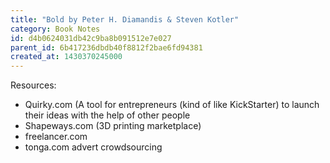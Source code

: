 ```yaml
---
title: "Bold by Peter H. Diamandis & Steven Kotler"
category: Book Notes
id: d4b0624031db42c9ba8b091512e7e027
parent_id: 6b417236dbdb40f8812f2bae6fd94381
created_at: 1430370245000
---
```


Resources:

- Quirky.com (A tool for entrepreneurs (kind of like KickStarter) to launch their ideas with the help of other people
- Shapeways.com (3D printing marketplace)
- freelancer.com
- tonga.com advert crowdsourcing
    